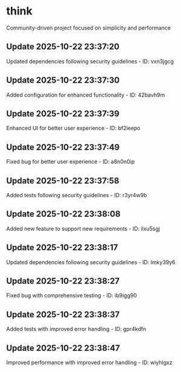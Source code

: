 # think
Community-driven project focused on simplicity and performance

## Update 2025-10-22 23:37:20
Updated dependencies following security guidelines - ID: vxn3jgcg


## Update 2025-10-22 23:37:30
Added configuration for enhanced functionality - ID: 42bavh9m


## Update 2025-10-22 23:37:39
Enhanced UI for better user experience - ID: bf2ieepo


## Update 2025-10-22 23:37:49
Fixed bug for better user experience - ID: a8n0n0ip


## Update 2025-10-22 23:37:58
Added tests following security guidelines - ID: r3yr4w9b


## Update 2025-10-22 23:38:08
Added new feature to support new requirements - ID: ilxu5sgj


## Update 2025-10-22 23:38:17
Updated dependencies following security guidelines - ID: lmky39y6


## Update 2025-10-22 23:38:27
Fixed bug with comprehensive testing - ID: ib9igg90


## Update 2025-10-22 23:38:37
Added tests with improved error handling - ID: gpr4kdfn


## Update 2025-10-22 23:38:47
Improved performance with improved error handling - ID: wiyhlgxz

